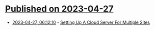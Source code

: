 # [Published on 2023-04-27](index.md)

* [2023-04-27, 06:12:10](https://lobste.rs/s/okebea/setting_up_cloud_server_for_multiple) - [Setting Up A Cloud Server For Multiple Sites](https://sdubinsky.com/blog/16)
